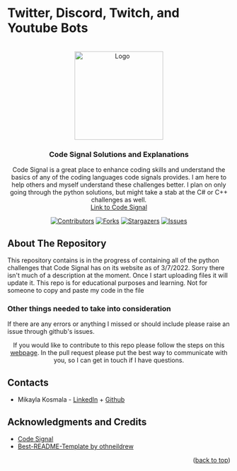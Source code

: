 # Twitter, Discord, Twitch, and Youtube Bots
<div id="top"></div>

<!-- Twitter, Discord, Twitch, and Youtube Logo -->
<br />
<div align="center">
  <a href="https://codesignal.com/">
    <img src="images/CodeSignal_Logo.jpg" alt="Logo" width="200" height="200">
  </a>

<h3 align="center">Code Signal Solutions and Explanations</h3>

  <p align="center">
    Code Signal is a great place to enhance coding skills and understand the basics of any of the coding languages code signals provides. I am here to help others and myself understand these challenges better. I plan on only going through the python solutions, but might take a stab at the C# or C++ challenges as well. 
</br>  <a href="https://codesignal.com/">Link to Code Signal</a>


<!-- PROJECT SHIELDS -->
[![Contributors][contributors-shield]][contributors-url]
[![Forks][forks-shield]][forks-url]
[![Stargazers][stars-shield]][stars-url]
[![Issues][issues-shield]][issues-url]
<!--[![LinkedIn][linkedin-shield]][linkedin-url]-->
  </p>


<!-- ABOUT THE REPO -->
<h2 align="left">About The Repository</h2>
<p align="left">
  This repository contains is in the progress of containing all of the python challenges that Code Signal has on its website as of 3/7/2022. Sorry there isn't much of a description at the moment. Once I start uploading files it will update it.
  This repo is for educational purposes and learning. Not for someone to copy and paste my code in the file
</p>

<h3 align="left">Other things needed to take into consideration</h3>
<p align="left">
  If there are any errors or anything I missed or should include please raise an issue through github's issues.

  If you would like to contribute to this repo please follow the steps on this <a href="https://www.dataschool.io/how-to-contribute-on-github/">webpage</a>. In the pull request please put the best way to communicate with you, so I can get in touch if I have questions.
</p>

<!-- CONTACTS -->
<h2 align="left">Contacts</h2>
<p align="left">
<ul>
  <li align="left">Mikayla Kosmala - <a href="https://www.linkedin.com/in/mikayla-kosmala/">LinkedIn</a> + <a href="https://github.com/Mikaykay">Github</a></li>
</ul>
</p>

<!-- LICENSE 
<h2 align="left">License</h2>
<p align="left">
Distributed under the MIT License. See `LICENSE.txt` for more information.
</p>
-->

<!-- ACKNOWLEDGMENTS -->
<h2 align="left">Acknowledgments and Credits</h2>
<ul>
  <li align="left"><a href="https://codesignal.com/">Code Signal</a></li>
  <li align="left"><a href="https://github.com/othneildrew/Best-README-Template">Best-README-Template by othneildrew</a></li>
</ul>
<p align="right">(<a href="#top">back to top</a>)</p>

<!-- MARKDOWN LINKS & IMAGES -->
<!-- https://www.markdownguide.org/basic-syntax/#reference-style-links -->
[contributors-shield]: https://img.shields.io/github/contributors/mikayla-kosmala/code-signal-solutions.svg?style=for-the-badge
[contributors-url]: https://github.com/Airbnb-Build-Week/Project/graphs/contributors
[forks-shield]: https://img.shields.io/github/forks/mikayla-kosmala/code-signal-solutions.svg?style=for-the-badge
[forks-url]: https://github.com/Airbnb-Build-Week/Project/network/members
[stars-shield]: https://img.shields.io/github/stars/mikayla-kosmala/code-signal-solutions.svg?style=for-the-badge
[stars-url]: https://github.com/Airbnb-Build-Week/Project/stargazers
[issues-shield]: https://img.shields.io/github/issues/mikayla-kosmala/code-signal-solutions.svg?style=for-the-badge
[issues-url]: https://github.com/mikayla-kosmala/code-signal-solutions/issues
[product-screenshot]: images/screenshot.png
